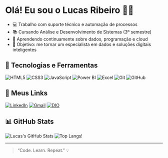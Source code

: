 # Olá! Eu sou o Lucas Ribeiro 👨‍💻

- 💻 Trabalho com suporte técnico e automação de processos  
- 📚 Cursando Análise e Desenvolvimento de Sistemas (3º semestre)  
- 🔎 Aprendendo continuamente sobre dados, programação e cloud  
- 🎯 Objetivo: me tornar um especialista em dados e soluções digitais inteligentes

## 🧠 Tecnologias e Ferramentas

![HTML5](https://img.shields.io/badge/HTML5-E34F26?style=for-the-badge&logo=html5&logoColor=white)
![CSS3](https://img.shields.io/badge/CSS3-1572B6?style=for-the-badge&logo=css3&logoColor=white)
![JavaScript](https://img.shields.io/badge/JavaScript-F7DF1E?style=for-the-badge&logo=javascript&logoColor=black)
![Power BI](https://img.shields.io/badge/PowerBI-F2C811?style=for-the-badge&logo=powerbi&logoColor=black)
![Excel](https://img.shields.io/badge/Excel-217346?style=for-the-badge&logo=microsoft-excel&logoColor=white)
![Git](https://img.shields.io/badge/Git-F05032?style=for-the-badge&logo=git&logoColor=white)
![GitHub](https://img.shields.io/badge/GitHub-100000?style=for-the-badge&logo=github&logoColor=white)

## 🔗 Meus Links

[![LinkedIn](https://img.shields.io/badge/LinkedIn-0077B5?style=for-the-badge&logo=linkedin&logoColor=white)](https://linkedin.com/in/lucas-ribeiro-461950203)
[![Gmail](https://img.shields.io/badge/Gmail-D14836?style=for-the-badge&logo=gmail&logoColor=white)](mailto:lucas.riceirao11@gmail.com)
[![DIO](https://img.shields.io/badge/DIO.me-6A1B9A?style=for-the-badge&logo=data:image/svg+xml;base64,&logoColor=white)](https://www.dio.me/users/lucas_riceirao11)

## 📊 GitHub Stats

![Lucas's GitHub Stats](https://github-readme-stats.vercel.app/api?username=ri-beiro&show_icons=true&theme=tokyonight)
![Top Langs!](https://github-readme-stats.vercel.app/api/top-langs/?username=ri-beiro&layout=compact&theme=tokyonight)

---

> “Code. Learn. Repeat.” 💡  
